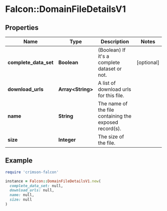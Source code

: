 # Falcon::DomainFileDetailsV1

## Properties

| Name | Type | Description | Notes |
| ---- | ---- | ----------- | ----- |
| **complete_data_set** | **Boolean** | (Boolean) If it&#39;s a complete dataset or not. | [optional] |
| **download_urls** | **Array&lt;String&gt;** | A list of download urls for this file. |  |
| **name** | **String** | The name of the file containing the exposed record(s). |  |
| **size** | **Integer** | The size of the file. |  |

## Example

```ruby
require 'crimson-falcon'

instance = Falcon::DomainFileDetailsV1.new(
  complete_data_set: null,
  download_urls: null,
  name: null,
  size: null
)
```

